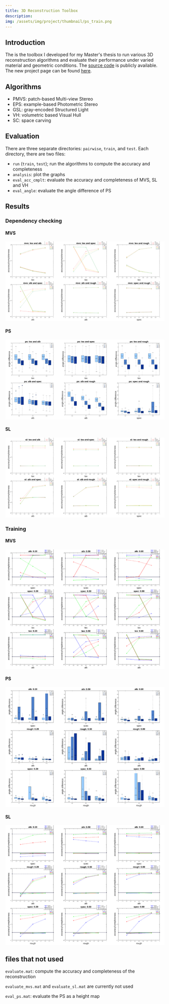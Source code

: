 ```yaml
---
title: 3D Reconstruction Toolbox
description:
img: /assets/img/project/thumbnail/ps_train.png
---
```


## Introduction
The is the toolbox I developed for my Master's thesis to run various 3D reconstruction algorithms and evaluate their performance under varied material and geometric conditions. The [source code](https://github.com/imkaywu/3DRecon_Algo_Eval) is publicly available. The new project page can be found [here]({{site.url}}/{{site.baseurl}}/3drecon_dataset).

## Algorithms
* PMVS: patch-based Multi-view Stereo
* EPS: example-based Photometric Stereo
* GSL: gray-encoded Structured Light
* VH: volumetric based Visual Hull
* SC: space carving

## Evaluation

There are three separate directories: `pairwise`, `train`, and `test`. Each directory, there are two files:
* `run` (`train`, `test`); run the algorithms to compute the accuracy and completeness
* `analysis`: plot the graphs
* `eval_acc_cmplt`: evaluate the accuracy and completeness of MVS, SL and VH
* `eval_angle`: evaluate the angle difference of PS

## Results

### Dependency checking

#### MVS

<!-- ![mvs dependency checking](/assets/img/project/3drecon_toolkit/mvs_depend_check.png) -->
<div class="img_row">
    <img class="col three" src="/assets/img/project/3drecon_toolkit/mvs_depend_check.png" alt="" title="example image"/>
</div>

#### PS
<!-- ![ps dependency checking](/assets/img/project/3drecon_toolkit/ps_depend_check.png) -->
<div class="img_row">
    <img class="col three" src="/assets/img/project/3drecon_toolkit/ps_depend_check.png" alt="" title="example image"/>
</div>

#### SL
<!-- ![sl dependency checking](/assets/img/project/3drecon_toolkit/sl_depend_check.png) -->
<div class="img_row">
    <img class="col three" src="/assets/img/project/3drecon_toolkit/sl_depend_check.png" alt="" title="example image"/>
</div>

### Training

#### MVS
<!-- ![mvs training](/assets/img/project/3drecon_toolkit/mvs_train.png) -->
<div class="img_row">
    <img class="col three" src="/assets/img/project/3drecon_toolkit/mvs_train.png" alt="" title="example image"/>
</div>

#### PS
<!-- ![ps training](/assets/img/project/3drecon_toolkit/ps_train.png) -->
<div class="img_row">
    <img class="col three" src="/assets/img/project/3drecon_toolkit/ps_train.png" alt="" title="example image"/>
</div>

#### SL
<!-- ![sl training](/assets/img/project/3drecon_toolkit/sl_train.png) -->
<div class="img_row">
    <img class="col three" src="/assets/img/project/3drecon_toolkit/sl_train.png" alt="" title="example image"/>
</div>

## files that not used
`evaluate.mat`: compute the accuracy and completeness of the reconstruction

`evaluate_mvs.mat` and `evaluate_sl.mat` are currently not used

`eval_ps.mat`: evaluate the PS as a height map